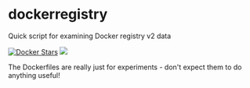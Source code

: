 # dockerregistry

Quick script for examining Docker registry v2 data

[![Docker Stars](https://img.shields.io/docker/stars/lizrice/dockerregistry.svg?maxAge=2592000)]() [![](https://images.microbadger.com/badges/image/lizrice/dockerregistry.svg)](https://microbadger.com/images/lizrice/dockerregistry "Get your own image badge on microbadger.com")

The Dockerfiles are really just for experiments - don't expect them to do anything useful! 
 

